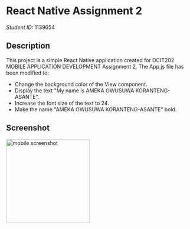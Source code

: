 # React Native Assignment 2

*Student ID:* 1139654

## Description

This project is a simple React Native application created for DCIT202 MOBILE APPLICATION DEVELOPMENT Assignment 2. The App.js file has been modified to:
- Change the background color of the View component.
- Display the text "My name is AMEKA OWUSUWA KORANTENG-ASANTE".
- Increase the font size of the text to 24.
- Make the name "AMEKA OWUSUWA KORANTENG-ASANTE" bold.

## Screenshot

<img width="226" alt="mobile screenshot" src="https://github.com/owusuwa/rn-assignment2-11339654/assets/156581866/763c2a4b-4a63-43f3-b1c8-1c1d71531feb">

